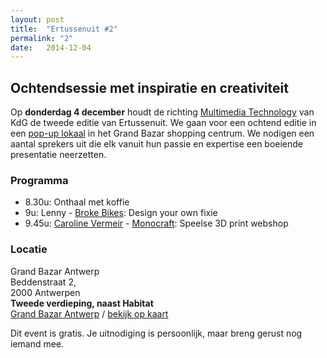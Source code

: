 ```yaml
---
layout: post
title:  "Ertussenuit #2"
permalink: "2"
date:   2014-12-04
---
```


## Ochtendsessie met inspiratie en creativiteit

Op **donderdag 4 december** houdt de richting [Multimedia Technology](http://multimediatechnology.be) van KdG de tweede editie van Ertussenuit.
We gaan voor een ochtend editie in een [pop-up lokaal](http://atv.be/nieuws/2014-11-10/studeren-in-grand-bazar-shoppingcenter) in het Grand Bazar shopping centrum.
We nodigen een aantal sprekers uit die elk vanuit hun passie en expertise een boeiende presentatie neerzetten.

### Programma
- 8.30u: Onthaal met koffie
- 9u: Lenny - [Broke Bikes](https://brokebik.es/): Design your own fixie
- 9.45u: [Caroline Vermeir](http://studiocaro.be/) - [Monocraft](http://monocraft.be): Speelse 3D print webshop



### Locatie
Grand Bazar Antwerp<br>
Beddenstraat 2,<br>
2000 Antwerpen<br>
<strong>Tweede verdieping, naast Habitat</strong><br>
<a href="http://www.grandbazarantwerp.be/">Grand Bazar Antwerp</a> / <a href="https://www.google.be/maps/place/Grand+Bazar/@51.218839,4.402883,15z/data=!4m2!3m1!1s0x0:0xe6366d70066e42f0?sa=X&ei=7GNwVJWJF5HqaPGGgOAD&ved=0CIcBEPwSMBA">bekijk op kaart</a>

Dit event is gratis. Je uitnodiging is persoonlijk, maar breng gerust nog iemand mee.
